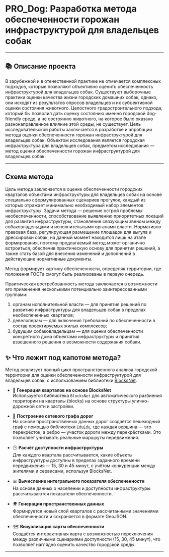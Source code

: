 # PRO_Dog: Разработка метода обеспеченности горожан инфраструктурой для владельцев собак

---

## 📚 Описание проекта

В зарубежной и в отечественной практике не отмечается комплексных подходов, которые позволяют объективно оценить обеспеченность инфраструктурой для владельцев собак. Существуют выборочные практики оценки качества жизни городских домашних собак, однако, они исходят из результатов опросов владельцев и их субъективной оценки состояния животного. Целостного градостроительного подхода, который бы позволил дать оценку состоянию именно городской dog-friendly среде, а не состоянию животного, на которое было оказано разнонаправленное влияние этой среды, не существует.
Цель исследовательской работы заключается в разработке и апробации метода оценки обеспеченности горожан инфраструктурой для владельцев собак. Объектом исследования является городская инфраструктура для владельцев собак, предметом исследования — метод оценки обеспеченности горожан инфраструктурой для владельцев собак.

---

## Схема метода

Цель метода заключается в оценке обеспеченности городских кварталов объектами инфраструктуры для владельцев собак на основе специально сформулированных сценариев прогулок, каждый из которых отражает минимально необходимый набор элементов инфраструктуры.
Задачи метода — решение острой проблемы необеспеченности, способствование выявлению приоритетных локаций для развития инфраструктуры, становление связующим звеном между собаковладельцами и исполнительными органами власти. 
Нормативно-правовая база, регулирующая размещение площадок для выгула и дрессировки собак, на данный момент находится лишь на этапе формирования, поэтому предлагаемый метод может органично встроиться, обеспечив практическую основу для принятия решений, а также стать базой для внесения изменений и дополнений в действующие нормативные документы.

Метод формирует картину обеспеченности, определяя территории, где положения ГОСТа смогут быть реализованы в первую очередь.

Практическая востребованность метода заключается в возможности его применения несколькими потенциально заинтересованными группами:

1)	органам исполнительной власти — для принятия решений по развитию инфраструктуры для владельцев собак в пределах необеспеченных кварталов;
2)	девелоперам — для включения требований по обеспеченности в состав проектируемых жилых комплексов;
3)	будущим собаковладельцам — для оценки обеспеченности конкретного дома объектами инфраструктуры и принятия взвешенного решения о возможности содержания собаки.


## ✨ Что лежит под капотом метода?

Метод реализует полный цикл пространственного анализа городской территории для оценки обеспеченности инфраструктурой для владельцев собак, с использованием библиотеки [BlocksNet](https://aimclub.github.io/blocksnet/).

- 🧱 **Генерация кварталов на основе BlocksNet**  
  Используется библиотека `BlocksNet` для автоматического разбиения территории на кварталы (blocks) на основе структуры улично-дорожной сети и застройки. 

- 📍 **Построение сетевого графа дорог**  
  На основе пространственных данных дорог создаётся пешеходный граф с помощью библиотеки `IduEdu`, где каждая вершина — это перекрёсток, а ребро — участок дороги между перекрёстками. Это позволяет учитывать реальные маршруты передвижения.

- 🕒 **Расчёт доступности инфраструктуры**  
Для каждого квартала рассчитывается, какие объекты инфраструктуры доступны в пределах заданного времени передвижения — 15, 30 и 45 минут, с учётом конкуренции между жителями и сервисами, используя BlocksNet. 

- 📊 **Вычисление интегрального показателя обеспеченности**  
  На основе данных о населении и доступности инфраструктуры рассчитываются показатели обеспеченности.

- 🌍 **Генерация пространственных данных**  
  Формируется новый слой кварталов с рассчитанными значениями обеспеченности и сохраняется в формате GeoJSON.

- 🗺️ **Визуализация карты обеспеченности**  
  Создаётся интерактивная карта с возможностью переключения между различными сценариями доступности (15, 30, 45 минут), что позволяет наглядно оценить качество городской среды.

---




